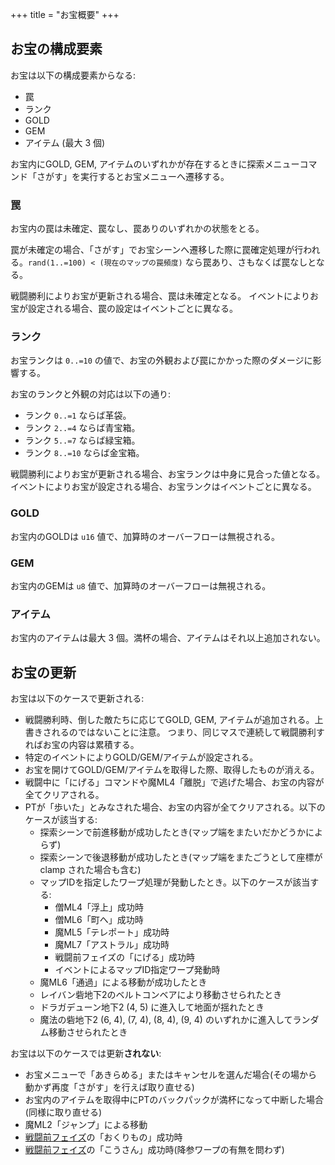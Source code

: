 +++
title = "お宝概要"
+++

## お宝の構成要素

お宝は以下の構成要素からなる:

* 罠
* ランク
* GOLD
* GEM
* アイテム (最大 3 個)

お宝内にGOLD, GEM, アイテムのいずれかが存在するときに探索メニューコマンド「さがす」を実行するとお宝メニューへ遷移する。

### 罠

お宝内の罠は未確定、罠なし、罠ありのいずれかの状態をとる。

罠が未確定の場合、「さがす」でお宝シーンへ遷移した際に罠確定処理が行われる。`rand(1..=100) < (現在のマップの罠頻度)` なら罠あり、さもなくば罠なしとなる。

戦闘勝利によりお宝が更新される場合、罠は未確定となる。
イベントによりお宝が設定される場合、罠の設定はイベントごとに異なる。

### ランク

お宝ランクは `0..=10` の値で、お宝の外観および罠にかかった際のダメージに影響する。

お宝のランクと外観の対応は以下の通り:

* ランク `0..=1` ならば革袋。
* ランク `2..=4` ならば青宝箱。
* ランク `5..=7` ならば緑宝箱。
* ランク `8..=10` ならば金宝箱。

戦闘勝利によりお宝が更新される場合、お宝ランクは中身に見合った値となる。
イベントによりお宝が設定される場合、お宝ランクはイベントごとに異なる。

### GOLD

お宝内のGOLDは `u16` 値で、加算時のオーバーフローは無視される。

### GEM

お宝内のGEMは `u8` 値で、加算時のオーバーフローは無視される。

### アイテム

お宝内のアイテムは最大 3 個。満杯の場合、アイテムはそれ以上追加されない。

## お宝の更新

お宝は以下のケースで更新される:

* 戦闘勝利時、倒した敵たちに応じてGOLD, GEM, アイテムが追加される。上書きされるのではないことに注意。
  つまり、同じマスで連続して戦闘勝利すればお宝の内容は累積する。
* 特定のイベントによりGOLD/GEM/アイテムが設定される。
* お宝を開けてGOLD/GEM/アイテムを取得した際、取得したものが消える。
* 戦闘中に「にげる」コマンドや魔ML4「離脱」で逃げた場合、お宝の内容が全てクリアされる。
* PTが「歩いた」とみなされた場合、お宝の内容が全てクリアされる。以下のケースが該当する:
  - 探索シーンで前進移動が成功したとき(マップ端をまたいだかどうかによらず)
  - 探索シーンで後退移動が成功したとき(マップ端をまたごうとして座標が clamp された場合も含む)
  - マップIDを指定したワープ処理が発動したとき。以下のケースが該当する:
    + 僧ML4「浮上」成功時
    + 僧ML6「町へ」成功時
    + 魔ML5「テレポート」成功時
    + 魔ML7「アストラル」成功時
    + 戦闘前フェイズの「にげる」成功時
    + イベントによるマップID指定ワープ発動時
  - 魔ML6「通過」による移動が成功したとき
  - レイバン砦地下2のベルトコンベアにより移動させられたとき
  - ドラガデューン地下2 (4, 5) に進入して地面が揺れたとき
  - 魔法の砦地下2 (6, 4), (7, 4), (8, 4), (9, 4) のいずれかに進入してランダム移動させられたとき

お宝は以下のケースでは更新**されない**:

* お宝メニューで「あきらめる」またはキャンセルを選んだ場合(その場から動かず再度「さがす」を行えば取り直せる)
* お宝内のアイテムを取得中にPTのバックパックが満杯になって中断した場合(同様に取り直せる)
* 魔ML2「ジャンプ」による移動
* [戦闘前フェイズ](@/encounter/pre-battle/_index.md)の「おくりもの」成功時
* [戦闘前フェイズ](@/encounter/pre-battle/_index.md)の「こうさん」成功時(降参ワープの有無を問わず)
